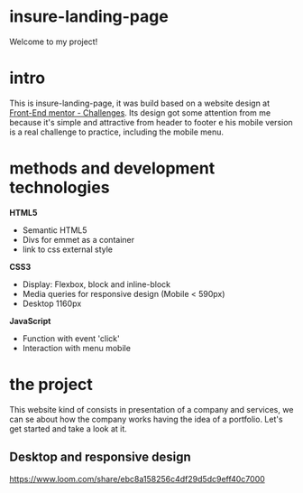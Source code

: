 # insure-landing-page

Welcome to my project!

# intro
This is insure-landing-page, it was build based on a website design at <a href="https://www.frontendmentor.io/challenges">Front-End mentor - Challenges</a>. Its design got some attention from me because it's simple and attractive from header to 
footer e his mobile version is a real challenge to practice, including the mobile menu. 

# methods and development technologies
<strong>HTML5</strong>
<ul>
    <li>Semantic HTML5</li>
    <li>Divs for emmet as a container</li>
    <li>link to css external style</li>
</ul>

<strong>CSS3</strong>
<ul>
    <li>Display: Flexbox, block and inline-block</li>
    <li>Media queries for responsive design (Mobile < 590px)</li>
    <li>Desktop 1160px</li>
</ul>

<strong>JavaScript</strong>
<ul>
    <li>Function with event 'click'</li>
    <li>Interaction with menu mobile</li>
</ul>

# the project
This website kind of consists in presentation of a company and services, we can se about how the company works having the idea of a portfolio. Let's get started and take a look at it.

<h2>Desktop and responsive design</h2>

https://www.loom.com/share/ebc8a158256c4df29d5dc9eff40c7000

